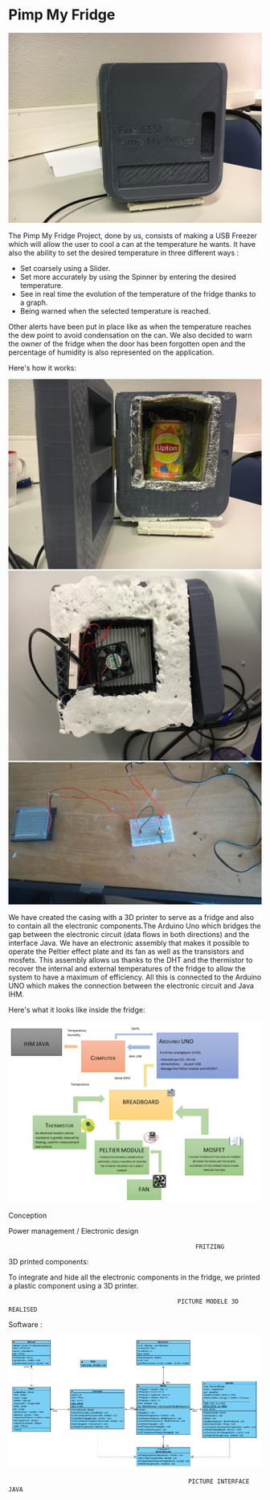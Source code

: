 # Pimp My Fridge


![3D prints](https://github.com/BAnais/Freezer_Project/blob/master/IMG_4134.JPG)


The Pimp My Fridge Project, done by us, consists of making a USB Freezer which will allow the user to cool a can at the temperature he wants. It have also the ability to set the desired temperature in three different ways :

-	Set coarsely using a Slider.
-	Set more accurately by using the Spinner by entering the desired temperature.
-	See in real time the evolution of the temperature of the fridge thanks to a graph.
-	Being warned when the selected temperature is reached.

Other alerts have been put in place like as when the temperature reaches the dew point to avoid condensation on the can.
We also decided to warn the owner of the fridge when the door has been forgotten open and the percentage of humidity is also represented on the application.

Here's how it works:

![3D prints](https://github.com/BAnais/Freezer_Project/blob/master/IMG_4136.JPG)
![3D prints](https://github.com/BAnais/Freezer_Project/blob/master/IMG_4137.JPG)
![3D prints](https://github.com/BAnais/Freezer_Project/blob/master/22851197_527796014232588_625399516_o.jpg)

We have created the casing with a 3D printer to serve as a fridge and also to contain all the electronic components.The Arduino Uno which bridges the gap between the electronic circuit (data flows in both directions) and the interface Java. We have an electronic assembly that makes it possible to operate the Peltier effect plate and its fan as well as the transistors and mosfets. This assembly allows us thanks to the DHT and the thermistor to recover the internal and external temperatures of the fridge to allow the system to have a maximum of efficiency.
All this is connected to the Arduino UNO which makes the connection between the electronic circuit and Java IHM.

Here's what it looks like inside the fridge:


![3D prints](https://github.com/BAnais/Freezer_Project/blob/master/Capture.PNG)


Conception

Power management / Electronic design





                                                        FRITZING






3D printed components:

To integrate and hide all the electronic components in the fridge, we printed a plastic component using a 3D printer.



                                                   PICTURE MODELE 3D REALISED



Software :

![3D prints](https://github.com/BAnais/Freezer_Project/blob/master/22835615_1608939802502837_1758106464_n.png)

                                                      PICTURE INTERFACE JAVA















